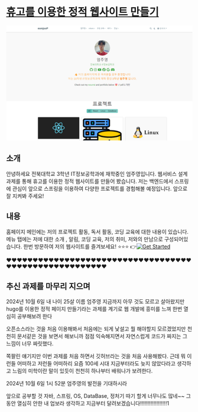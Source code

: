 # [휴고를 이용한 정적 웹사이트 만들기](https://github.com/wowchemy/starter-hugo-portfolio-theme)

[![Screenshot](preview.png)](https://hugoblox.com/hugo-themes/)

## 소개
안녕하세요 전북대학교 3학년 IT정보공학과에 재학중인 엄주영입니다. 웹서비스 설계 과제를 통해 휴고를 이용한 정적 웹사이트를 만들어 봤습니다. 저는 백엔드에서 스프링에 관심이  앞으로 스프링을 이용하여 다양한 프로젝트를 경험해볼 예정입니다. 앞으로 잘 지켜봐 주세요! 


## 내용
홈페이지 메인에는 저의 프로젝트 활동, 독서 활동, 코딩 교육에 대한 내용이 있습니다. 메뉴 탭에는 저에 대한 소개 , 알림, 코딩 교육, 저의 취미, 저와의 만남으로 구성되어있습니다. 한번 방문하여 저의 웹사이트를 즐겨보세요! ⭐⭐⭐
👉[![Get Started](https://img.shields.io/badge/-Get%20started-ff4655?style=for-the-badge)](https://eomjoo.github.io/)


❤️❤️❤️❤️❤️❤️❤️❤️❤️❤️❤️❤️❤️❤️❤️❤️❤️❤️❤️❤️❤️❤️❤️❤️❤️❤️❤️❤️❤️❤️❤️❤️❤️❤️❤️❤️❤️❤️❤️❤️❤️❤️❤️❤️❤️❤️❤️❤️❤️❤️❤️❤️❤️❤️


## 추신 과제를 마무리 지으며
2024년 10월 6일 내 나이 25살 이름 엄주영 지금까지 아무 것도 모르고 살아왔지만 hugo를 이용한 정적 페이지 만들기라는 과제를 계기로 웹 개발에 흥미를 느껴 한번 열심히 공부해보려 한다

오픈소스라는 것을 처음 이용해봐서 처음에는 되게 낯설고 뭘 해야할지 모르겠었지만 천천히 문서같은 것을 보면서 해보니까 점점 익숙해지면서 자연스럽게 코드가 짜지는 그 느낌이 너무 짜릿했다.

쪽팔린 얘기지만 이번 과제를 처음 하면서 깃허브라는 것을 처음 사용해봤다. 근데 뭐 이런들 어떠하고 저런들 어떠하리 요즘 100세 시대 지금부터라도 늦지 않았다라고 생각하고 느림의 미학이란 말이 있듯이 천천히 하나부터 배워나가 보려한다.

2024년 10월 6일 1시 52분 엄주영의 발전을 기대하시라

앞으로 공부할 것 자바, 스프링, OS, DataBase, 정처기 따기 할게 너무나도 많네~~  그동안 열심히 안한 내 업보라 생각하고 지금부터 달려보겠습니다!!!!!!!!!!!!!!!!!!1
